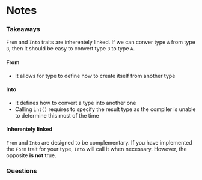 # Notes

### Takeaways
`From` and `Into` traits are inherentely linked. If we can conver type `A` from type `B`, then it should be easy to convert type `B` to type `A`.

#### From
- It allows for type to define how to create itself from another type

#### Into
- It defines how to convert a type into another one
- Calling `int()` requires to specify the result type as the compiler is unable to determine this most of the time

#### Inherentely linked
`From` and `Into` are designed to be complementary. If you have implemented the `Form` trait for your type, `Into` will call it when necessary. However, the opposite **is not** true.

### Questions
